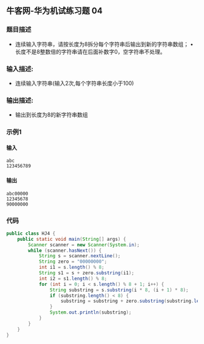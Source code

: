 ## 牛客网-华为机试练习题 04

### 题目描述

*   连续输入字符串，请按长度为8拆分每个字符串后输出到新的字符串数组； •长度不是8整数倍的字符串请在后面补数字0，空字符串不处理。

### 输入描述:

+   连续输入字符串(输入2次,每个字符串长度小于100)

### 输出描述:

*   输出到长度为8的新字符串数组

### 示例1

#### 输入
```
abc
123456789
```
#### 输出

```
abc00000
12345678
90000000
```
### 代码
```Java
public class HJ4 {
    public static void main(String[] args) {
        Scanner scanner = new Scanner(System.in);
        while (scanner.hasNext()) {
            String s = scanner.nextLine();
            String zero = "00000000";
            int i1 = s.length() % 8;
            String s1 = s + zero.substring(i1);
            int i2 = s1.length() % 8;
            for (int i = 0; i < s.length() % 8 + 1; i++) {
                String substring = s.substring(i * 8, (i + 1) * 8);
                if (substring.length() < 8) {
                    substring = substring + zero.substring(substring.length());
                }
                System.out.println(substring);
            }
        }
    }
}
```

